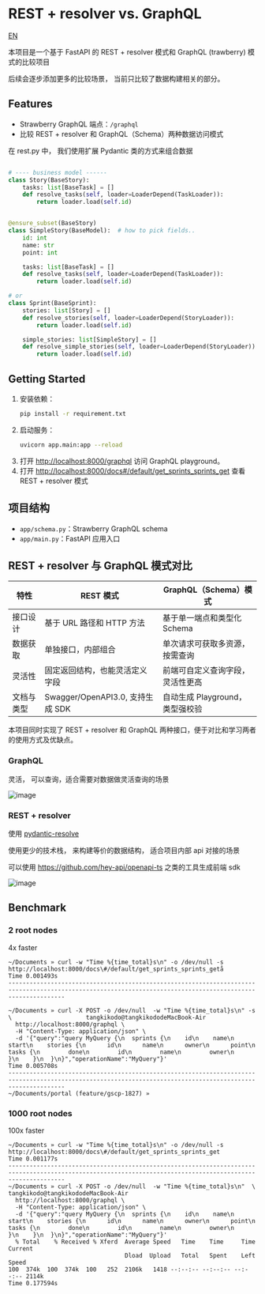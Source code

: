 # REST + resolver vs. GraphQL

[EN](./README-en.md)

本项目是一个基于 FastAPI 的 REST + resolver 模式和 GraphQL (trawberry) 模式的比较项目

后续会逐步添加更多的比较场景， 当前只比较了数据构建相关的部分。

## Features

- Strawberry GraphQL 端点：`/graphql`
- 比较 REST + resolver 和 GraphQL（Schema）两种数据访问模式

在 rest.py 中， 我们使用扩展 Pydantic 类的方式来组合数据

```python

# ---- business model ------
class Story(BaseStory):
    tasks: list[BaseTask] = []
    def resolve_tasks(self, loader=LoaderDepend(TaskLoader)):
        return loader.load(self.id)


@ensure_subset(BaseStory)
class SimpleStory(BaseModel):  # how to pick fields..
    id: int
    name: str
    point: int

    tasks: list[BaseTask] = []
    def resolve_tasks(self, loader=LoaderDepend(TaskLoader)):
        return loader.load(self.id)

# or
class Sprint(BaseSprint):
    stories: list[Story] = []
    def resolve_stories(self, loader=LoaderDepend(StoryLoader)):
        return loader.load(self.id)

    simple_stories: list[SimpleStory] = []
    def resolve_simple_stories(self, loader=LoaderDepend(StoryLoader)):
        return loader.load(self.id)
```

## Getting Started

1. 安装依赖：
   ```sh
   pip install -r requirement.txt
   ```
2. 启动服务：
   ```sh
   uvicorn app.main:app --reload
   ```
3. 打开 [http://localhost:8000/graphql](http://localhost:8000/graphql) 访问 GraphQL playground。
4. 打开 [http://localhost:8000/docs#/default/get_sprints_sprints_get](http://localhost:8000/docs#/default/get_sprints_sprints_get) 查看 REST + resolver 模式

## 项目结构

- `app/schema.py`：Strawberry GraphQL schema
- `app/main.py`：FastAPI 应用入口

## REST + resolver 与 GraphQL 模式对比

| 特性       | REST 模式                        | GraphQL（Schema）模式            |
| ---------- | -------------------------------- | -------------------------------- |
| 接口设计   | 基于 URL 路径和 HTTP 方法        | 基于单一端点和类型化 Schema      |
| 数据获取   | 单独接口，内部组合               | 单次请求可获取多资源，按需查询   |
| 灵活性     | 固定返回结构，也能灵活定义字段   | 前端可自定义查询字段，灵活性更高 |
| 文档与类型 | Swagger/OpenAPI3.0, 支持生成 SDK | 自动生成 Playground，类型强校验  |

本项目同时实现了 REST + resolver 和 GraphQL 两种接口，便于对比和学习两者的使用方式及优缺点。

### GraphQL

灵活， 可以查询，适合需要对数据做灵活查询的场景

![image](https://github.com/user-attachments/assets/cf80c282-b3bc-472d-a584-bbb73a213d4d)

### REST + resolver

使用 [pydantic-resolve](https://github.com/allmonday/pydantic-resolve)

使用更少的技术栈， 来构建等价的数据结构， 适合项目内部 api 对接的场景

可以使用 https://github.com/hey-api/openapi-ts 之类的工具生成前端 sdk

![image](https://github.com/user-attachments/assets/bb922804-5ed8-429c-b907-a92bf3c4b3ed)


## Benchmark

### 2 root nodes

4x faster

```shell
~/Documents » curl -w "Time %{time_total}s\n" -o /dev/null -s http://localhost:8000/docs\#/default/get_sprints_sprints_getå
Time 0.001493s
------------------------------------------------------------------------------------------------------------------------------------------------------------

~/Documents » curl -X POST -o /dev/null  -w "Time %{time_total}s\n" -s  \                     tangkikodo@tangkikododeMacBook-Air
  http://localhost:8000/graphql \
  -H "Content-Type: application/json" \
  -d '{"query":"query MyQuery {\n  sprints {\n    id\n    name\n    start\n    stories {\n      id\n      name\n      owner\n      point\n      tasks {\n        done\n        id\n        name\n        owner\n      }\n    }\n  }\n}","operationName":"MyQuery"}'
Time 0.005708s
------------------------------------------------------------------------------------------------------------------------------------------------------------
~/Documents/portal (feature/gscp-1827) »
```

### 1000 root nodes

100x faster

```shell
~/Documents » curl -w "Time %{time_total}s\n" -o /dev/null -s http://localhost:8000/docs\#/default/get_sprints_sprints_get
Time 0.001177s
------------------------------------------------------------------------------------------------------------------------------------------------------------
~/Documents » curl -X POST -o /dev/null  -w "Time %{time_total}s\n"  \                        tangkikodo@tangkikododeMacBook-Air
  http://localhost:8000/graphql \
  -H "Content-Type: application/json" \
  -d '{"query":"query MyQuery {\n  sprints {\n    id\n    name\n    start\n    stories {\n      id\n      name\n      owner\n      point\n      tasks {\n        done\n        id\n        name\n        owner\n      }\n    }\n  }\n}","operationName":"MyQuery"}'
  % Total    % Received % Xferd  Average Speed   Time    Time     Time  Current
                                 Dload  Upload   Total   Spent    Left  Speed
100  374k  100  374k  100   252  2106k   1418 --:--:-- --:--:-- --:--:-- 2114k
Time 0.177594s
```
